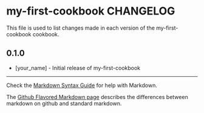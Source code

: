 my-first-cookbook CHANGELOG
===========================

This file is used to list changes made in each version of the my-first-cookbook cookbook.

0.1.0
-----
- [your_name] - Initial release of my-first-cookbook

- - -
Check the [Markdown Syntax Guide](http://daringfireball.net/projects/markdown/syntax) for help with Markdown.

The [Github Flavored Markdown page](http://github.github.com/github-flavored-markdown/) describes the differences between markdown on github and standard markdown.
